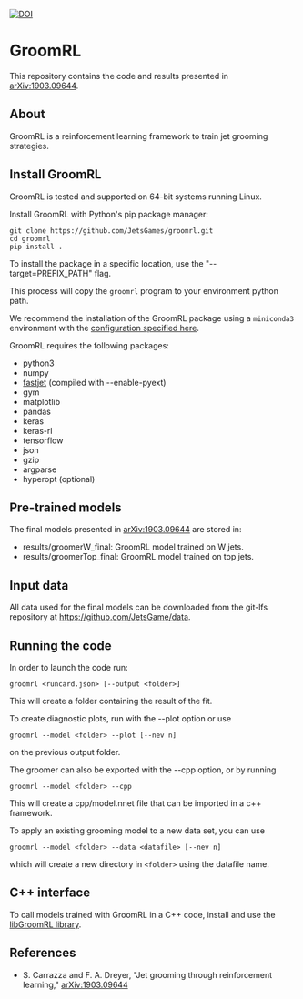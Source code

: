 [![DOI](https://zenodo.org/badge/DOI/10.5281/zenodo.2602529.svg)](https://doi.org/10.5281/zenodo.2602529)

GroomRL
=======

This repository contains the code and results presented in
[arXiv:1903.09644](https://arxiv.org/abs/1903.09644 "GroomRL paper").

## About

GroomRL is a reinforcement learning framework to train jet grooming strategies.

## Install GroomRL

GroomRL is tested and supported on 64-bit systems running Linux.

Install GroomRL with Python's pip package manager:
```
git clone https://github.com/JetsGames/groomrl.git
cd groomrl
pip install .
```
To install the package in a specific location, use
the "--target=PREFIX_PATH" flag.

This process will copy the `groomrl` program to your environment python path.

We recommend the installation of the GroomRL package using a `miniconda3`
environment with the
[configuration specified here](https://github.com/JetsGame/groomrl/blob/master/environment.yml).

GroomRL requires the following packages:
- python3
- numpy
- [fastjet](http://fastjet.fr/) (compiled with --enable-pyext)
- gym
- matplotlib
- pandas
- keras
- keras-rl
- tensorflow
- json
- gzip
- argparse
- hyperopt (optional)

## Pre-trained models

The final models presented in
[arXiv:1903.09644](https://arxiv.org/abs/1903.09644 "GroomRL paper")
are stored in:
- results/groomerW_final: GroomRL model trained on W jets.
- results/groomerTop_final: GroomRL model trained on top jets.

## Input data

All data used for the final models can be downloaded from the git-lfs repository
at https://github.com/JetsGame/data.

## Running the code

In order to launch the code run:
```
groomrl <runcard.json> [--output <folder>]
```

This will create a folder containing the result of the fit.

To create diagnostic plots, run with the --plot option or use
```
groomrl --model <folder> --plot [--nev n]
```
on the previous output folder.

The groomer can also be exported with the --cpp option, or by running
```
groomrl --model <folder> --cpp
```
This will create a cpp/model.nnet file that can be imported in a c++ framework.

To apply an existing grooming model to a new data set, you can use
```
groomrl --model <folder> --data <datafile> [--nev n]
```
which will create a new directory in `<folder>` using the datafile name.

## C++ interface

To call models trained with GroomRL in a C++ code, install and use the
[libGroomRL library](https://github.com/JetsGame/libGroomRL).

## References

* S. Carrazza and F. A. Dreyer, "Jet grooming through reinforcement learning,"
  [arXiv:1903.09644](https://arxiv.org/abs/1903.09644 "GroomRL paper")
